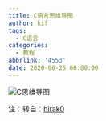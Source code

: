 ```yaml
---
title: C语言思维导图
author: kif
tags:
  - C语言
categories:
  - 教程
abbrlink: '4553'
date: 2020-06-25 00:00:00
---
```

![C思维导图](https://s1.ax1x.com/2020/06/25/NBtcIU.png)

注：转自：[hirak0](https://hirak0.xyz/)